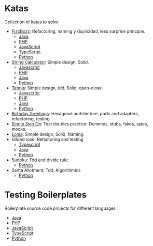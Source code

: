 # Katas
Collection of katas to solve

- [FizzBuzz](./FizzBuzz.md): Refactoring, naming y duplicidad, less surprise principle.
  - [Java](https://github.com/540/fizzbuzz-java)
  - [PHP](https://github.com/540/FizzBuzz-php)
  - [JavaScript](https://github.com/540/fizzbuzz-js)
  - [TypeScript](https://github.com/540/fizzbuzz-ts)
  - [Python](https://github.com/540/fizzbuzz-python)
- [String Calculator](./StringCalculator.md): Simple design, Solid.
  - [Javascript](https://github.com/540/string-calculator-js)
  - [PHP](https://github.com/540/string-calculator-php)
  - [Java](https://github.com/540/string-calculator-java)
  - [Python](https://github.com/540/string-calculator-python)
- [Tennis](./Tennis.md): Simple design, tdd, Solid, open-close.
  - [Javascript](https://github.com/540/tennis-refactoring-kata-js)
  - [PHP](https://github.com/540/tennis-refactoring-kata-php)
  - [Java](https://github.com/540/tennis-refactoring-kata-java)
  - [Python](https://github.com/540/tennis-refactoring-python)
- [Birthday Greetings](./BirthdayGreetings.md): Hexagonal architecture, ports and adapters, refactoring, testing.
- [Single Sign On](./SingleSignOn.md): Test doubles practice: Dummies, stubs, fakes, spies, mocks.
- [Lonja](./Lonja.md): Simple design, Solid, Naming.
- Gilded rose: Refactoring and testing
  - [Typescript](https://github.com/540/gilded-rose-ts)
  - [Java](https://github.com/540/gilded-rose-java)
  - [Python](https://github.com/540/gilded-rose-python)
- Sudoku: Tdd and divide rule:
  - [Python](https://github.com/540/sudoku-python)
- Santa Allotment: Tdd, Algorithmics
  - [Python](https://github.com/540/santa-allotment-python)
 
# Testing Boilerplates
Boilerplate source code projects for different languages

- [Java](https://github.com/540/java-testing-boilerplate)
- [PHP](https://github.com/540/php-testing-boilerplate)
- [JavaScript](https://github.com/540/js-testing-boilerplate)
- [TypeScript](https://github.com/540/ts-testing-boilerplate)
- [Python](https://github.com/540/python-testing-boilerplate)
